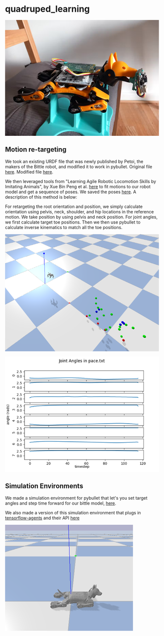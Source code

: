 # quadruped_learning

![Bittle Pic](./assets/petoi.png)

## Motion re-targeting
We took an existing URDF file that was newly published by Petoi, the makers of the Bittle robot, and modified it to work in pybullet. Original file [here](https://github.com/PetoiCamp/ros_opencat). Modified file [here](./bittle/bittle_petoi.urdf).

We then leveraged tools from "Learning Agile Robotic Locomotion Skills by Imitating Animals", by Xue Bin Peng et al. [here](https://github.com/erwincoumans/motion_imitation/) to fit motions to our robot model and get a sequence of poses. We saved the poses [here](./data_retargetted_motion/). A description of this method is below:

For retargeting the root orientation and position, we simply calculate orientation using pelvis, neck, shoulder, and hip locations in the reference motion. We take position by using pelvis and neck position. For joint angles, we first calculate target toe positions. Then we then use pybullet to calculate inverse kinematics to match all the toe positions.

![motion_retargeting](./assets/example_motion_retargeting.PNG)

![motion_retargeting](./assets/joint_angles_pace.png)

## Simulation Environments
We made a simulation environment for pybullet that let's you set target angles and step time forward for our bittle model, [here](./motion_learning/env.py).

We also made a version of this simulation environment that plugs in [tensorflow-agents](https://www.tensorflow.org/agents/tutorials/2_environments_tutorial) and their API [here](./motion_learning/tensorflow_env.py)


![sim](./assets/example_simulation.PNG)



